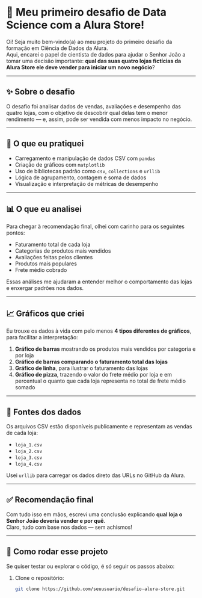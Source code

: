 # 👋 Meu primeiro desafio de Data Science com a Alura Store!

Oi! Seja muito bem-vindo(a) ao meu projeto do primeiro desafio da formação em Ciência de Dados da Alura.  
Aqui, encarei o papel de cientista de dados para ajudar o Senhor João a tomar uma decisão importante: **qual das suas quatro lojas fictícias da Alura Store ele deve vender para iniciar um novo negócio**?

---

## ✨ Sobre o desafio

O desafio foi analisar dados de vendas, avaliações e desempenho das quatro lojas, com o objetivo de descobrir qual delas tem o menor rendimento — e, assim, pode ser vendida com menos impacto no negócio.

---

## 🎯 O que eu pratiquei

- Carregamento e manipulação de dados CSV com `pandas`
- Criação de gráficos com `matplotlib`
- Uso de bibliotecas padrão como `csv`, `collections` e `urllib`
- Lógica de agrupamento, contagem e soma de dados
- Visualização e interpretação de métricas de desempenho

---

## 📊 O que eu analisei

Para chegar à recomendação final, olhei com carinho para os seguintes pontos:

- Faturamento total de cada loja
- Categorias de produtos mais vendidos
- Avaliações feitas pelos clientes
- Produtos mais populares
- Frete médio cobrado

Essas análises me ajudaram a entender melhor o comportamento das lojas e enxergar padrões nos dados.

---

## 📈 Gráficos que criei

Eu trouxe os dados à vida com pelo menos **4 tipos diferentes de gráficos**, para facilitar a interpretação:

1. **Gráfico de barras** mostrando os produtos mais vendidos por categoria e por loja
2. **Gráfico de barras comparando o faturamento total das lojas**
3. **Gráfico de linha**, para ilustrar o faturamento das lojas
4. **Gráfico de pizza**, trazendo o valor do frete médio por loja e em percentual o quanto que cada loja representa no total de frete médio somado

---

## 📁 Fontes dos dados

Os arquivos CSV estão disponíveis publicamente e representam as vendas de cada loja:

- `loja_1.csv`
- `loja_2.csv`
- `loja_3.csv`
- `loja_4.csv`

Usei `urllib` para carregar os dados direto das URLs no GitHub da Alura.

---

## ✅ Recomendação final

Com tudo isso em mãos, escrevi uma conclusão explicando **qual loja o Senhor João deveria vender e por quê**.  
Claro, tudo com base nos dados — sem achismos! 

---

## 🧪 Como rodar esse projeto

Se quiser testar ou explorar o código, é só seguir os passos abaixo:

1. Clone o repositório:
   ```bash
   git clone https://github.com/seuusuario/desafio-alura-store.git
